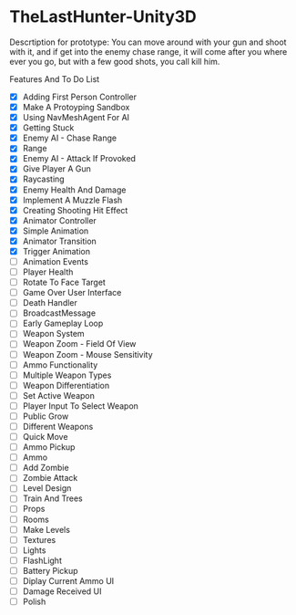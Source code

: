# TheLastHunter-Unity3D

Descrtiption for prototype: 
  You can move around with your gun and shoot with it, and if get into the enemy chase  range, it will come after you where ever you go, but with a few good shots, you call kill   him.

Features And To Do List

- [x] Adding First Person Controller
- [x] Make A Protoyping Sandbox
- [x] Using NavMeshAgent For AI
- [x] Getting Stuck
- [x] Enemy AI - Chase Range
- [x] Range
- [x] Enemy AI - Attack If Provoked
- [x] Give Player A Gun
- [x] Raycasting
- [x] Enemy Health And Damage
- [x] Implement A Muzzle Flash
- [x] Creating Shooting Hit Effect
- [x] Animator Controller
- [x] Simple Animation
- [x] Animator Transition
- [x] Trigger Animation
- [ ] Animation Events
- [ ] Player Health
- [ ] Rotate To Face Target
- [ ] Game Over User Interface
- [ ] Death Handler
- [ ] BroadcastMessage
- [ ] Early Gameplay Loop
- [ ] Weapon System
- [ ] Weapon Zoom - Field Of View
- [ ] Weapon Zoom - Mouse Sensitivity
- [ ] Ammo Functionality
- [ ] Multiple Weapon Types
- [ ] Weapon Differentiation
- [ ] Set Active Weapon
- [ ] Player Input To Select Weapon
- [ ] Public Grow
- [ ] Different Weapons
- [ ] Quick Move
- [ ] Ammo Pickup
- [ ] Ammo
- [ ] Add Zombie
- [ ] Zombie Attack
- [ ] Level Design
- [ ] Train And Trees
- [ ] Props
- [ ] Rooms
- [ ] Make Levels
- [ ] Textures
- [ ] Lights
- [ ] FlashLight
- [ ] Battery Pickup
- [ ] Diplay Current Ammo UI
- [ ] Damage Received UI
- [ ] Polish
